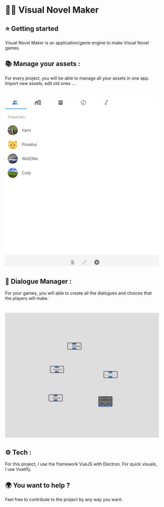 # 🎨🧱 Visual Novel Maker 

## ⭐ Getting started

Visual Novel Maker is an application/game engine to make Visual Novel games.

## 📚 Manage your assets :
For every project, you will be able to manage all your assets in one app. Import new assets, edit old ones ...

# ![Dialogue Manager Demo](README/AssetManagerDemo.gif)

## 📢 Dialogue Manager :
For your games, you will able to create all the dialogues and choices that the players will make.

# ![Dialogue Manager Demo](README/DialogueManagerDemo.gif)

## ⚙ Tech :

For this project, I use the framework VueJS with Electron. For quick visuals, I use Vuetify.

## 🌍 You want to help ?

Feel free to contribute to the project by any way you want.